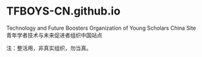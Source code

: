 # TFBOYS-CN.github.io
Technology and Future Boosters Organization of Young Scholars China Site
青年学者技术与未来促进者组织中国站点

注：整活用，非真实组织，勿当真。

